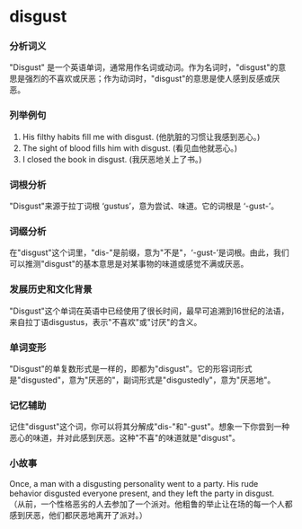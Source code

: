 # disgust

### 分析词义

  

"Disgust" 是一个英语单词，通常用作名词或动词。作为名词时，"disgust"的意思是强烈的不喜欢或厌恶；作为动词时，"disgust"的意思是使人感到反感或厌恶。

  

### 列举例句

  

1.  His filthy habits fill me with disgust. (他肮脏的习惯让我感到恶心。)
2.  The sight of blood fills him with disgust. (看见血他就恶心。)
3.  I closed the book in disgust. (我厌恶地关上了书。)

  

### 词根分析

  

"Disgust"来源于拉丁词根 ‘gustus’，意为尝试、味道。它的词根是 ‘-gust-’。

  

### 词缀分析

  

在"disgust"这个词里，"dis-"是前缀，意为"不是"，‘-gust-’是词根。由此，我们可以推测"disgust"的基本意思是对某事物的味道或感觉不满或厌恶。

  

### 发展历史和文化背景

  

"Disgust"这个单词在英语中已经使用了很长时间，最早可追溯到16世纪的法语，来自拉丁语disgustus，表示"不喜欢"或"讨厌"的含义。

  

### 单词变形

  

"Disgust"的单复数形式是一样的，即都为"disgust"。它的形容词形式是"disgusted"，意为"厌恶的"，副词形式是"disgustedly"，意为"厌恶地"。

  

### 记忆辅助

  

记住"disgust"这个词，你可以将其分解成"dis-"和"-gust"。想象一下你尝到一种恶心的味道，并对此感到厌恶。这种"不喜"的味道就是"disgust"。

  

### 小故事

  

Once, a man with a disgusting personality went to a party. His rude behavior disgusted everyone present, and they left the party in disgust.  
（从前，一个性格恶劣的人去参加了一个派对。他粗鲁的举止让在场的每一个人都感到厌恶，他们都厌恶地离开了派对。）

